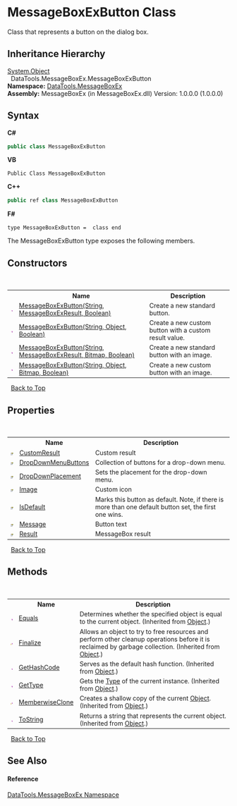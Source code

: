 # MessageBoxExButton Class
 

Class that represents a button on the dialog box.


## Inheritance Hierarchy
<a href="https://docs.microsoft.com/dotnet/api/system.object" target="_blank">System.Object</a><br />&nbsp;&nbsp;DataTools.MessageBoxEx.MessageBoxExButton<br />
**Namespace:**&nbsp;<a href="2e83881a-7861-f510-1d85-b20875f0dcb4">DataTools.MessageBoxEx</a><br />**Assembly:**&nbsp;MessageBoxEx (in MessageBoxEx.dll) Version: 1.0.0.0 (1.0.0.0)

## Syntax

**C#**<br />
``` C#
public class MessageBoxExButton
```

**VB**<br />
``` VB
Public Class MessageBoxExButton
```

**C++**<br />
``` C++
public ref class MessageBoxExButton
```

**F#**<br />
``` F#
type MessageBoxExButton =  class end
```

The MessageBoxExButton type exposes the following members.


## Constructors
&nbsp;<table><tr><th></th><th>Name</th><th>Description</th></tr><tr><td>![Public method](media/pubmethod.gif "Public method")</td><td><a href="52083e40-1152-4f61-8da7-b2873cb69e91">MessageBoxExButton(String, MessageBoxExResult, Boolean)</a></td><td>
Create a new standard button.</td></tr><tr><td>![Public method](media/pubmethod.gif "Public method")</td><td><a href="273fcf44-91cd-ef50-10cf-d51297f2170a">MessageBoxExButton(String, Object, Boolean)</a></td><td>
Create a new custom button with a custom result value.</td></tr><tr><td>![Public method](media/pubmethod.gif "Public method")</td><td><a href="5db8dcaa-200b-baf1-4f8a-f55633f31c40">MessageBoxExButton(String, MessageBoxExResult, Bitmap, Boolean)</a></td><td>
Create a new standard button with an image.</td></tr><tr><td>![Public method](media/pubmethod.gif "Public method")</td><td><a href="13507e39-da4e-c2c7-9f77-4c95df59dd64">MessageBoxExButton(String, Object, Bitmap, Boolean)</a></td><td>
Create a new custom button with an image.</td></tr></table>&nbsp;
<a href="#messageboxexbutton-class">Back to Top</a>

## Properties
&nbsp;<table><tr><th></th><th>Name</th><th>Description</th></tr><tr><td>![Public property](media/pubproperty.gif "Public property")</td><td><a href="5c8cfdbf-3429-2de2-c5e1-0ad634421a5f">CustomResult</a></td><td>
Custom result</td></tr><tr><td>![Public property](media/pubproperty.gif "Public property")</td><td><a href="0af8d4a5-d4d3-1ee5-ea80-7714b57fa22f">DropDownMenuButtons</a></td><td>
Collection of buttons for a drop-down menu.</td></tr><tr><td>![Public property](media/pubproperty.gif "Public property")</td><td><a href="6ae31fa4-c5ce-94e9-8bc7-b4e49f771414">DropDownPlacement</a></td><td>
Sets the placement for the drop-down menu.</td></tr><tr><td>![Public property](media/pubproperty.gif "Public property")</td><td><a href="0f930ede-7962-dea5-bbc7-7728b4247dd4">Image</a></td><td>
Custom icon</td></tr><tr><td>![Public property](media/pubproperty.gif "Public property")</td><td><a href="8834e7b3-4153-3b9a-f426-e57643227f89">IsDefault</a></td><td>
Marks this button as default. Note, if there is more than one default button set, the first one wins.</td></tr><tr><td>![Public property](media/pubproperty.gif "Public property")</td><td><a href="38de97b8-3ecf-672b-fc27-4d1aa9af6338">Message</a></td><td>
Button text</td></tr><tr><td>![Public property](media/pubproperty.gif "Public property")</td><td><a href="f55c7272-0cdc-b487-91b6-94495dc55c6b">Result</a></td><td>
MessageBox result</td></tr></table>&nbsp;
<a href="#messageboxexbutton-class">Back to Top</a>

## Methods
&nbsp;<table><tr><th></th><th>Name</th><th>Description</th></tr><tr><td>![Public method](media/pubmethod.gif "Public method")</td><td><a href="https://docs.microsoft.com/dotnet/api/system.object.equals#System_Object_Equals_System_Object_" target="_blank">Equals</a></td><td>
Determines whether the specified object is equal to the current object.
 (Inherited from <a href="https://docs.microsoft.com/dotnet/api/system.object" target="_blank">Object</a>.)</td></tr><tr><td>![Protected method](media/protmethod.gif "Protected method")</td><td><a href="https://docs.microsoft.com/dotnet/api/system.object.finalize#System_Object_Finalize" target="_blank">Finalize</a></td><td>
Allows an object to try to free resources and perform other cleanup operations before it is reclaimed by garbage collection.
 (Inherited from <a href="https://docs.microsoft.com/dotnet/api/system.object" target="_blank">Object</a>.)</td></tr><tr><td>![Public method](media/pubmethod.gif "Public method")</td><td><a href="https://docs.microsoft.com/dotnet/api/system.object.gethashcode#System_Object_GetHashCode" target="_blank">GetHashCode</a></td><td>
Serves as the default hash function.
 (Inherited from <a href="https://docs.microsoft.com/dotnet/api/system.object" target="_blank">Object</a>.)</td></tr><tr><td>![Public method](media/pubmethod.gif "Public method")</td><td><a href="https://docs.microsoft.com/dotnet/api/system.object.gettype#System_Object_GetType" target="_blank">GetType</a></td><td>
Gets the <a href="https://docs.microsoft.com/dotnet/api/system.type" target="_blank">Type</a> of the current instance.
 (Inherited from <a href="https://docs.microsoft.com/dotnet/api/system.object" target="_blank">Object</a>.)</td></tr><tr><td>![Protected method](media/protmethod.gif "Protected method")</td><td><a href="https://docs.microsoft.com/dotnet/api/system.object.memberwiseclone#System_Object_MemberwiseClone" target="_blank">MemberwiseClone</a></td><td>
Creates a shallow copy of the current <a href="https://docs.microsoft.com/dotnet/api/system.object" target="_blank">Object</a>.
 (Inherited from <a href="https://docs.microsoft.com/dotnet/api/system.object" target="_blank">Object</a>.)</td></tr><tr><td>![Public method](media/pubmethod.gif "Public method")</td><td><a href="https://docs.microsoft.com/dotnet/api/system.object.tostring#System_Object_ToString" target="_blank">ToString</a></td><td>
Returns a string that represents the current object.
 (Inherited from <a href="https://docs.microsoft.com/dotnet/api/system.object" target="_blank">Object</a>.)</td></tr></table>&nbsp;
<a href="#messageboxexbutton-class">Back to Top</a>

## See Also


#### Reference
<a href="2e83881a-7861-f510-1d85-b20875f0dcb4">DataTools.MessageBoxEx Namespace</a><br />